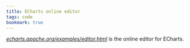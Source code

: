 ```yaml
---
title: ECharts online editor
tags: code
bookmark: true
---
```

[<cite>echarts.apache.org/examples/editor.html</cite>](https://echarts.apache.org/examples/editor.html) is the online editor for ECharts.